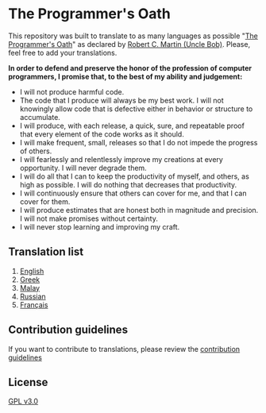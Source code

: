 # The Programmer's Oath

This repository was built to translate to as many languages as possible "[The Programmer's Oath][1]" as declared by [Robert C. Martin (Uncle Bob)][2].
Please, feel free to add your translations.

**In order to defend and preserve the honor of the profession of computer programmers, I promise that, to the best of my ability and judgement:**

- I will not produce harmful code.
- The code that I produce will always be my best work. I will not knowingly allow code that is defective either in behavior or structure to accumulate.
- I will produce, with each release, a quick, sure, and repeatable proof that every element of the code works as it should.
- I will make frequent, small, releases so that I do not impede the progress of others.
- I will fearlessly and relentlessly improve my creations at every opportunity. I will never degrade them.
- I will do all that I can to keep the productivity of myself, and others, as high as possible. I will do nothing that decreases that productivity.
- I will continuously ensure that others can cover for me, and that I can cover for them.
- I will produce estimates that are honest both in magnitude and precision. I will not make promises without certainty.
- I will never stop learning and improving my craft.

## Translation list

1. [English](/translations/ENGLISH.md)
2. [Greek](/translations/GREEK.md)
3. [Malay](/translations/MALAY.md)
4. [Russian](/translations/RUSSIAN.md)
4. [Français](/translations/FRANÇAIS.md)

## Contribution guidelines

If you want to contribute to translations, please review the [contribution guidelines][3]

## License

[GPL v3.0][4]

[1]:https://blog.cleancoder.com/uncle-bob/2015/11/18/TheProgrammersOath.html
[2]:https://en.wikipedia.org/wiki/Robert_C._Martin
[3]:CONTRIBUTING.md
[4]:LICENSE
